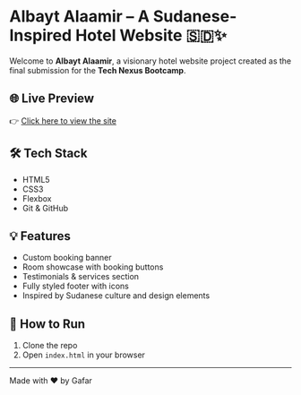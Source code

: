 # Albayt Alaamir – A Sudanese-Inspired Hotel Website 🇸🇩✨

Welcome to **Albayt Alaamir**, a visionary hotel website project created as the final submission for the **Tech Nexus Bootcamp**.

## 🌐 Live Preview
👉 [Click here to view the site](https://Gafarxo.github.io/Hotel_Website)

## 🛠️ Tech Stack
- HTML5
- CSS3
- Flexbox
- Git & GitHub

## 💡 Features
- Custom booking banner
- Room showcase with booking buttons
- Testimonials & services section
- Fully styled footer with icons
- Inspired by Sudanese culture and design elements

## 🚀 How to Run
1. Clone the repo
2. Open `index.html` in your browser

---

Made with ❤️ by Gafar
